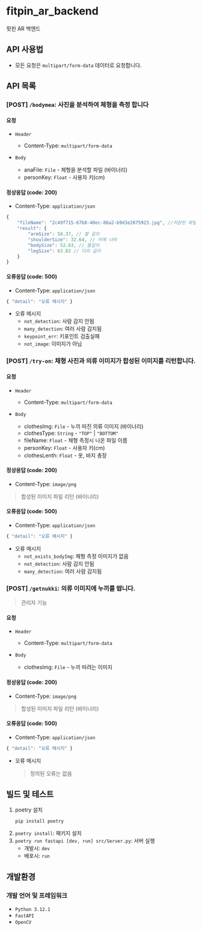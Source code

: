 # fitpin_ar_backend

핏핀 AR 백엔드

## API 사용법

-   모든 요청은 `multipart/form-data` 데이터로 요청합니다.

## API 목록

### [**POST**] `/bodymea`: 사진을 분석하여 체형을 측정 합니다

#### 요청

-   `Header`
    -   Content-Type: `multipart/form-data`
-   `Body`

    -   anaFile: `File` - 체형을 분석할 파일 (바이너리)
    -   personKey: `Float` - 사용자 키(cm)

#### 정상응답 (code: 200)

-   Content-Type: `application/json`

```js
{
    "fileName": "2c49f715-67b8-40ec-86a2-b9d3e2875923.jpg", //저장된 파일 명
    "result": {
        "armSize": 58.37, // 팔 길이
        "shoulderSize": 32.64, // 어께 너비
        "bodySize": 52.63, // 몸길이
        "legSize": 63.82 // 다리 길이
    }
}
```

#### 오류응답 (code: 500)

-   Content-Type: `application/json`

```js
{ "detail": "오류 메시지" }
```

-   오류 메시지
    -   `not_detection`: 사람 감지 안됨
    -   `many_detection`: 여러 사람 감지됨
    -   `keypoint_err`: 키포인트 검출실패
    -   `not_image`: 이미지가 아님

### [**POST**] `/try-on`: 채형 사진과 의류 이미지가 합성된 이미지를 리턴합니다.

#### 요청

-   `Header`
    -   Content-Type: `multipart/form-data`
-   `Body`

    -   clothesImg: `File` - 누끼 따진 의류 이미지 (바이너리)
    -   clothesType: `String` - `"TOP"` | `"BOTTOM"`
    -   fileName: `Float` - 채형 측정시 나온 파일 이름
    -   personKey: `Float` - 사용자 키(cm)
    -   clothesLenth: `Float` - 옷, 바지 총장

#### 정상응답 (code: 200)

-   Content-Type: `image/png`

> 합성된 이미지 파일 리턴 (바이너리)

#### 오류응답 (code: 500)

-   Content-Type: `application/json`

```js
{ "detail": "오류 메시지" }
```

-   오류 메시지
    -   `not_exists_bodyImg`: 채형 측정 이미지가 없음
    -   `not_detection`: 사람 감지 안됨
    -   `many_detection`: 여러 사람 감지됨

### [**POST**] `/getnukki`: 의류 이미지에 누끼를 땁니다.

> 관리자 기능

#### 요청

-   `Header`
    -   Content-Type: `multipart/form-data`
-   `Body`

    -   clothesImg: `File` - 누끼 따려는 이미지

#### 정상응답 (code: 200)

-   Content-Type: `image/png`

> 합성된 이미지 파일 리턴 (바이너리)

#### 오류응답 (code: 500)

-   Content-Type: `application/json`

```js
{ "detail": "오류 메시지" }
```

-   오류 메시지

    > 정의된 오류는 없음

## 빌드 및 테스트

1. poetry 설치
    ```
    pip install poetry
    ```
2. `poetry install`: 패키지 설치
3. `poetry run fastapi [dev, run] src/Server.py`: 서버 실행
    - 개발시: `dev`
    - 배포시: `run`

## 개발환경

### 개발 언어 및 프레임워크

-   `Python 3.12.1`
-   `FastAPI`
-   `OpenCV`
